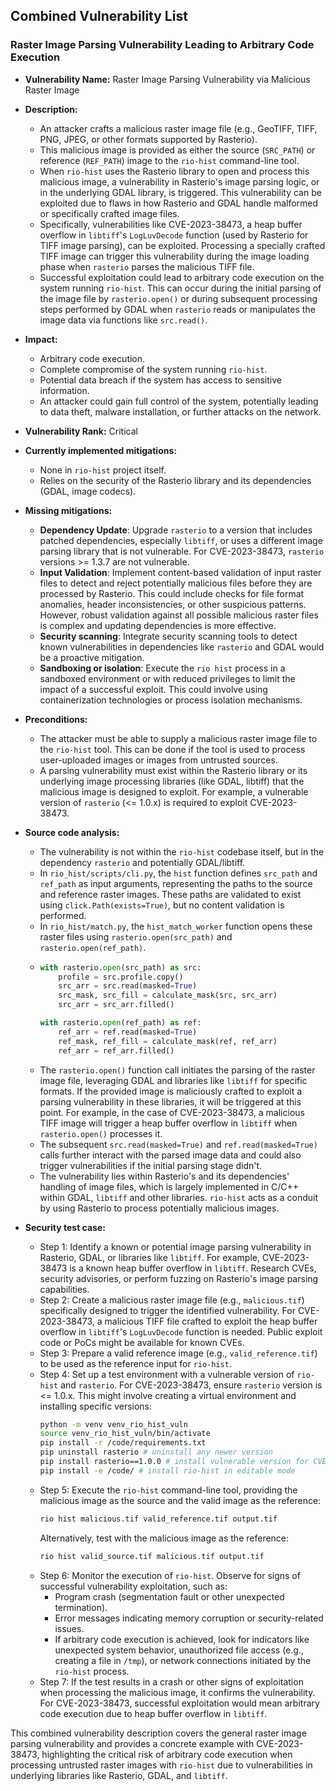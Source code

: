 ## Combined Vulnerability List

### Raster Image Parsing Vulnerability Leading to Arbitrary Code Execution

- **Vulnerability Name:** Raster Image Parsing Vulnerability via Malicious Raster Image
- **Description:**
    - An attacker crafts a malicious raster image file (e.g., GeoTIFF, TIFF, PNG, JPEG, or other formats supported by Rasterio).
    - This malicious image is provided as either the source (`SRC_PATH`) or reference (`REF_PATH`) image to the `rio-hist` command-line tool.
    - When `rio-hist` uses the Rasterio library to open and process this malicious image, a vulnerability in Rasterio's image parsing logic, or in the underlying GDAL library, is triggered. This vulnerability can be exploited due to flaws in how Rasterio and GDAL handle malformed or specifically crafted image files.
    - Specifically, vulnerabilities like CVE-2023-38473, a heap buffer overflow in `libtiff`'s `LogLuvDecode` function (used by Rasterio for TIFF image parsing), can be exploited. Processing a specially crafted TIFF image can trigger this vulnerability during the image loading phase when `rasterio` parses the malicious TIFF file.
    - Successful exploitation could lead to arbitrary code execution on the system running `rio-hist`. This can occur during the initial parsing of the image file by `rasterio.open()` or during subsequent processing steps performed by GDAL when `rasterio` reads or manipulates the image data via functions like `src.read()`.
- **Impact:**
    - Arbitrary code execution.
    - Complete compromise of the system running `rio-hist`.
    - Potential data breach if the system has access to sensitive information.
    - An attacker could gain full control of the system, potentially leading to data theft, malware installation, or further attacks on the network.
- **Vulnerability Rank:** Critical
- **Currently implemented mitigations:**
    - None in `rio-hist` project itself.
    - Relies on the security of the Rasterio library and its dependencies (GDAL, image codecs).
- **Missing mitigations:**
    - **Dependency Update**: Upgrade `rasterio` to a version that includes patched dependencies, especially `libtiff`, or uses a different image parsing library that is not vulnerable. For CVE-2023-38473, `rasterio` versions >= 1.3.7 are not vulnerable.
    - **Input Validation**: Implement content-based validation of input raster files to detect and reject potentially malicious files before they are processed by Rasterio. This could include checks for file format anomalies, header inconsistencies, or other suspicious patterns. However, robust validation against all possible malicious raster files is complex and updating dependencies is more effective.
    - **Security scanning**: Integrate security scanning tools to detect known vulnerabilities in dependencies like `rasterio` and GDAL would be a proactive mitigation.
    - **Sandboxing or isolation**: Execute the `rio hist` process in a sandboxed environment or with reduced privileges to limit the impact of a successful exploit. This could involve using containerization technologies or process isolation mechanisms.
- **Preconditions:**
    - The attacker must be able to supply a malicious raster image file to the `rio-hist` tool. This can be done if the tool is used to process user-uploaded images or images from untrusted sources.
    - A parsing vulnerability must exist within the Rasterio library or its underlying image processing libraries (like GDAL, libtiff) that the malicious image is designed to exploit. For example, a vulnerable version of `rasterio` (<= 1.0.x) is required to exploit CVE-2023-38473.
- **Source code analysis:**
    - The vulnerability is not within the `rio-hist` codebase itself, but in the dependency `rasterio` and potentially GDAL/libtiff.
    - In `rio_hist/scripts/cli.py`, the `hist` function defines `src_path` and `ref_path` as input arguments, representing the paths to the source and reference raster images. These paths are validated to exist using `click.Path(exists=True)`, but no content validation is performed.
    - In `rio_hist/match.py`, the `hist_match_worker` function opens these raster files using `rasterio.open(src_path)` and `rasterio.open(ref_path)`.
    - ```python
      with rasterio.open(src_path) as src:
          profile = src.profile.copy()
          src_arr = src.read(masked=True)
          src_mask, src_fill = calculate_mask(src, src_arr)
          src_arr = src_arr.filled()

      with rasterio.open(ref_path) as ref:
          ref_arr = ref.read(masked=True)
          ref_mask, ref_fill = calculate_mask(ref, ref_arr)
          ref_arr = ref_arr.filled()
      ```
    - The `rasterio.open()` function call initiates the parsing of the raster image file, leveraging GDAL and libraries like `libtiff` for specific formats. If the provided image is maliciously crafted to exploit a parsing vulnerability in these libraries, it will be triggered at this point. For example, in the case of CVE-2023-38473, a malicious TIFF image will trigger a heap buffer overflow in `libtiff` when `rasterio.open()` processes it.
    - The subsequent `src.read(masked=True)` and `ref.read(masked=True)` calls further interact with the parsed image data and could also trigger vulnerabilities if the initial parsing stage didn't.
    - The vulnerability lies within Rasterio's and its dependencies' handling of image files, which is largely implemented in C/C++ within GDAL, `libtiff` and other libraries. `rio-hist` acts as a conduit by using Rasterio to process potentially malicious images.

- **Security test case:**
    - Step 1: Identify a known or potential image parsing vulnerability in Rasterio, GDAL, or libraries like `libtiff`. For example, CVE-2023-38473 is a known heap buffer overflow in `libtiff`. Research CVEs, security advisories, or perform fuzzing on Rasterio's image parsing capabilities.
    - Step 2: Create a malicious raster image file (e.g., `malicious.tif`) specifically designed to trigger the identified vulnerability. For CVE-2023-38473, a malicious TIFF file crafted to exploit the heap buffer overflow in `libtiff`'s `LogLuvDecode` function is needed. Public exploit code or PoCs might be available for known CVEs.
    - Step 3: Prepare a valid reference image (e.g., `valid_reference.tif`) to be used as the reference input for `rio-hist`.
    - Step 4: Set up a test environment with a vulnerable version of `rio-hist` and `rasterio`. For CVE-2023-38473, ensure `rasterio` version is <= 1.0.x.  This might involve creating a virtual environment and installing specific versions:
      ```bash
      python -m venv venv_rio_hist_vuln
      source venv_rio_hist_vuln/bin/activate
      pip install -r /code/requirements.txt
      pip uninstall rasterio # uninstall any newer version
      pip install rasterio==1.0.0 # install vulnerable version for CVE-2023-38473 test
      pip install -e /code/ # install rio-hist in editable mode
      ```
    - Step 5: Execute the `rio-hist` command-line tool, providing the malicious image as the source and the valid image as the reference:
      ```bash
      rio hist malicious.tif valid_reference.tif output.tif
      ```
      Alternatively, test with the malicious image as the reference:
      ```bash
      rio hist valid_source.tif malicious.tif output.tif
      ```
    - Step 6: Monitor the execution of `rio-hist`. Observe for signs of successful vulnerability exploitation, such as:
        - Program crash (segmentation fault or other unexpected termination).
        - Error messages indicating memory corruption or security-related issues.
        - If arbitrary code execution is achieved, look for indicators like unexpected system behavior, unauthorized file access (e.g., creating a file in `/tmp`), or network connections initiated by the `rio-hist` process.
    - Step 7: If the test results in a crash or other signs of exploitation when processing the malicious image, it confirms the vulnerability. For CVE-2023-38473, successful exploitation would mean arbitrary code execution due to heap buffer overflow in `libtiff`.

This combined vulnerability description covers the general raster image parsing vulnerability and provides a concrete example with CVE-2023-38473, highlighting the critical risk of arbitrary code execution when processing untrusted raster images with `rio-hist` due to vulnerabilities in underlying libraries like Rasterio, GDAL, and `libtiff`.